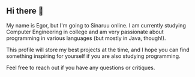 ## Hi there 👋

My name is Egor, but I'm going to Sinaruu online. I am currently studying Computer Engineering in college and am very passionate about programming in various languages (but mostly in Java, though!).

This profile will store my best projects at the time, and I hope you can find something inspiring for yourself if you are also studying programming.

Feel free to reach out if you have any questions or critiques.
